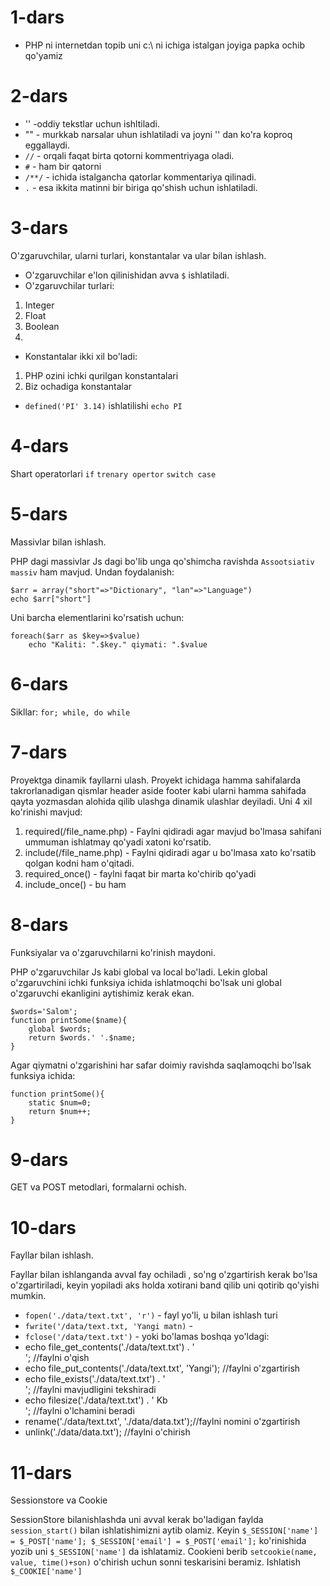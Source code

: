 # 1-dars

- PHP ni internetdan topib uni c:\ ni ichiga istalgan joyiga papka ochib qo'yamiz

# 2-dars

- '' -oddiy tekstlar uchun ishltiladi.
- "" - murkkab narsalar uhun ishlatiladi va joyni '' dan ko'ra koproq eggallaydi.
- `//` - orqali faqat birta qotorni kommentriyaga oladi.
- `#` - ham bir qatorni
- `/**/` - ichida istalgancha qatorlar kommentariya qilinadi.
- `.` - esa ikkita matinni bir biriga qo'shish uchun ishlatiladi.

# 3-dars

O'zgaruvchilar, ularni turlari, konstantalar va ular bilan ishlash.

- O'zgaruvchilar e'lon qilinishidan avva `$` ishlatiladi.
- O'zgaruvchilar turlari:

1. Integer
2. Float
3. Boolean
4.

- Konstantalar ikki xil bo'ladi:

1. PHP ozini ichki qurilgan konstantalari
2. Biz ochadiga konstantalar

- `defined('PI' 3.14)` ishlatilishi `echo PI`

# 4-dars

Shart operatorlari `if` `trenary opertor` `switch case`

# 5-dars

Massivlar bilan ishlash.

PHP dagi massivlar Js dagi bo'lib unga qo'shimcha ravishda `Assootsiativ massiv` ham mavjud. Undan foydalanish:

```
$arr = array("short"=>"Dictionary", "lan"=>"Language")
echo $arr["short"]
```

Uni barcha elementlarini ko'rsatish uchun:

```
foreach($arr as $key=>$value)
    echo "Kaliti: ".$key." qiymati: ".$value
```

# 6-dars

Sikllar: `for; while, do while`

# 7-dars

Proyektga dinamik fayllarni ulash.
Proyekt ichidaga hamma sahifalarda takrorlanadigan qismlar header aside footer kabi ularni hamma sahifada qayta yozmasdan alohida qilib ulashga dinamik ulashlar deyiladi. Uni 4 xil ko'rinishi mavjud:

1. required(/file_name.php) - Faylni qidiradi agar mavjud bo'lmasa sahifani ummuman ishlatmay qo'yadi xatoni ko'rsatib.
2. include(/file_name.php) - Faylni qidiradi agar u bo'lmasa xato ko'rsatib qolgan kodni ham o'qitadi.
3. required_once() - faylni faqat bir marta ko'chirib qo'yadi
4. include_once() - bu ham

# 8-dars

Funksiyalar va o'zgaruvchilarni ko'rinish maydoni.

PHP o'zgaruvchilar Js kabi global va local bo'ladi. Lekin global o'zgaruvchini ichki funksiya ichida ishlatmoqchi bo'lsak uni global o'zgaruvchi ekanligini aytishimiz kerak ekan.

```
$words='Salom';
function printSome($name){
    global $words;
    return $words.' '.$name;
}
```

Agar qiymatni o'zgarishini har safar doimiy ravishda saqlamoqchi bo'lsak funksiya ichida:

```
function printSome(){
    static $num=0;
    return $num++;
}
```

# 9-dars

GET va POST metodlari, formalarni ochish.

# 10-dars

Fayllar bilan ishlash.

Fayllar bilan ishlanganda avval fay ochiladi , so'ng o'zgartirish kerak bo'lsa o'zgartiriladi, keyin yopiladi aks holda xotirani band qilib uni qotirib qo'yishi mumkin.

- `fopen('./data/text.txt', 'r')` - fayl yo'li, u bilan ishlash turi
- `fwrite('/data/text.txt, 'Yangi matn)` -
- `fclose('/data/text.txt')` -
  yoki bo'lamas boshqa yo'ldagi:
- echo file_get_contents('./data/text.txt') . '<br>'; //faylni o'qish
- echo file_put_contents('./data/text.txt', 'Yangi'); //faylni o'zgartirish
- echo file_exists('./data/text.txt') . '<br>'; //faylni mavjudligini tekshiradi
- echo filesize('./data/text.txt') . ' Kb<br>'; //faylni o'lchamini beradi
- rename('./data/text.txt', './data/data.txt');//faylni nomini o'zgartirish
- unlink('./data/data.txt'); //faylni o'chirish

# 11-dars

Sessionstore va Cookie

SessionStore bilanishlashda uni avval kerak bo'ladigan faylda `session_start()` bilan ishlatishimizni aytib olamiz. Keyin `$_SESSION['name'] = $_POST['name']; $_SESSION['email'] = $_POST['email'];` ko'rinishida yozib uni `$_SESSION['name']` da ishlatamiz.
Cookieni berib `setcookie(name, value, time()+son)` o'chirish uchun sonni teskarisini beramiz. Ishlatish `$_COOKIE['name']`
